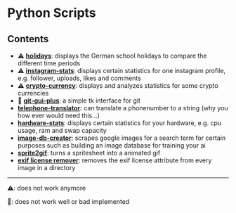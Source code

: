 # Python Scripts

## Contents

- ⚠ **[holidays](./holidays.py)**:
    displays the German school holidays to compare the different time periods
- ⚠ **[instagram-stats](./instagram-stats.py)**:
    displays certain statistics for one instagram profile, e.g. follower, uploads, likes and comments
- ⚠ **[crypto-currency](./crypto-currency)**:
    displays and analyzes statistics for some crypto currencies
- 🚫 **[git-gui-plus](./git-gui-plus/git-gui-plus.py)**:
    a simple tk interface for git
- **[telephone-translator](./telephone-translator):**
    can translate a phonenumber to a string (why you how ever would need this...)
- **[hardware-stats](./hardware-stats.py)**:
    displays certain statistics for your hardware, e.g. cpu usage, ram and swap capacity
- **[image-db-creator](./image-db-creator/scraper.py)**:
    scrapes google images for a search term for certain purposes such as building an image database for training your ai
- **[sprite2gif](./sprite2gif)**:
    turns a spritesheet into a animated gif
- **[exif license remover](./exif-license-remover.py)**:
    removes the exif license attribute from every image in a directory

---

<p>⚠: does not work anymore</p>
<p>🚫: does not work well or bad implemented</p>

